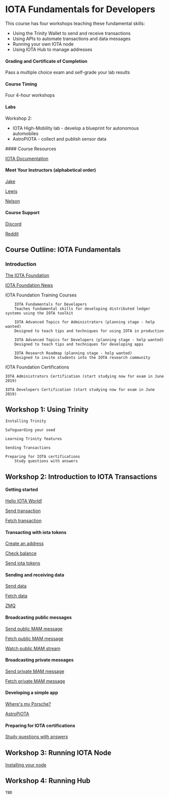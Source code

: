 # IOTA Fundamentals for Developers

This course has four workshops teaching these fundamental skills:
<ul>
	<li>Using the Trinity Wallet to send and receive transactions</li>
	<li>Using APIs to automate transactions and data messages</li>
	<li>Running your own IOTA node</li>
	<li>Using IOTA Hub to manage addresses</li>
</ul>

#### Grading and Certificate of Completion

Pass a multiple choice exam and self-grade your lab results

#### Course Timing

Four 4-hour workshops

#### Labs

Workshop 2:
<ul>
	<li>IOTA High-Mobility lab - develop a blueprint for autonomous automobiles</li>
	<li>AstroPiOTA - collect and publish sensor data</li>
</ul>
#### Course Resources

[IOTA Documentation](https://docs.iota.works/)

#### Meet Your Instructors (alphabetical order)

[Jake]()

[Lewis]()

[Nelson](https://blog.iota.org/welcome-s-d-nelson-to-the-iota-foundation-f4bda5f16cf)

#### Course Support

[Discord](https://www.reddit.com/r/Iota/comments/6rkfhq/iota_discord/)

[Reddit](https://www.reddit.com/r/Iota/comments/6rkfhq/iota_discord/)

## Course Outline:  IOTA Fundamentals

### Introduction

[The IOTA Foundation](https://www.iota.org/)

[IOTA Foundation News](https://blog.iota.org/)

IOTA Foundation Training Courses

        IOTA Fundamentals for Developers
        Teaches fundamental skills for developing distributed ledger systems using the IOTA toolkit

        IOTA Advanced Topics for Administrators (planning stage - help wanted)
        Designed to teach tips and techniques for using IOTA in production

        IOTA Advanced Topics for Developers (planning stage - help wanted)
        Designed to teach tips and techniques for developing apps

        IOTA Research Roadmap (planning stage - help wanted)
        Designed to invite students into the IOTA research community
	

IOTA Foundation Certifications

	IOTA Administrators Certification (start studying now for exam in June 2019)
      	
	IOTA Developers Certification (start studying now for exam in June 2019)

## Workshop 1:  Using Trinity

	Installing Trinity

	Safeguarding your seed

	Learning Trinity features

	Sending Transactions

	Preparing for IOTA certifications
		Study questions with answers

## Workshop 2:  Introduction to IOTA Transactions

#### Getting started

[Hello IOTA World!](tutorials/1-hello-world.md)

[Send transaction](tutorials/2.1-send-hello.md)

[Fetch transaction](tutorials/2.2-fetch-hello.md)

#### Transacting with iota tokens

[Create an address](tutorials/3.1-create-address.md)

[Check balance](tutorials/3.2-check-balance.md)

[Send iota tokens](tutorials/4.send-tokens.md)

#### Sending and receiving data

[Send data](tutorials/5.1-send-data.md)

[Fetch data](tutorials/5.2-fetch-data.md)

[ZMQ](tutorials/6-zmq-fetch-data.md)

#### Broadcasting public messages

[Send public MAM message](tutorials/7.1-mam-public-send.md)

[Fetch public MAM message](tutorials/7.2-mam-public-fetch.md)

[Watch public MAM stream](tutorials/7.5-mam-public-watch.md)

#### Broadcasting private messages

[Send private MAM message](tutorials/7.3-mam-private-send.md)

[Fetch private MAM message](tutorials/7.4-mam-private-fetch.md)

#### Developing a simple app

[Where's my Porsche?](https://github.com/NelsonPython/MAM/blob/master/knowledgebase/HM.md)

[AstroPiOTA](https://github.com/NelsonPython/AstroPiOTA)

#### Preparing for IOTA certifications

[Study questions with answers](Quiz.md)

## Workshop 3:  Running IOTA Node
	
[Installing your node](https://github.com/iotaledger/documentation-markdown/blob/feature/introduction-to-iota/getting-started/0.1/getting-started/running-your-own-iri-node.md)

## Workshop 4:  Running Hub

	TBD

